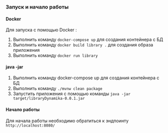 ### Запуск и начало работы
#### Docker
Для запуска с помощью Docker :
1) Выполнить команду `docker-compose up` для создания контейнера с БД
2) Выполнить команду `docker build library .` для создания образа приложения
3) Выполнить команду `docker run library`
#### java -jar
1) Выполнить команду docker-compose up для создания контейнера с БД
2) Выполнить команду `./mvnw clean package`
3) Запустить приложения с помощью команды `java -jar target/libraryDynamika-0.0.1.jar`
#### Начало работы
Для начала работы необходимо обратиться к эндпоинту `http://localhost:8080/`
